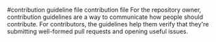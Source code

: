 #contribution guideline file
contribution file 
For the repository owner, contribution guidelines are a way to communicate how people should contribute. 
For contributors, the guidelines help them verify that they're submitting well-formed pull requests and opening useful issues.
